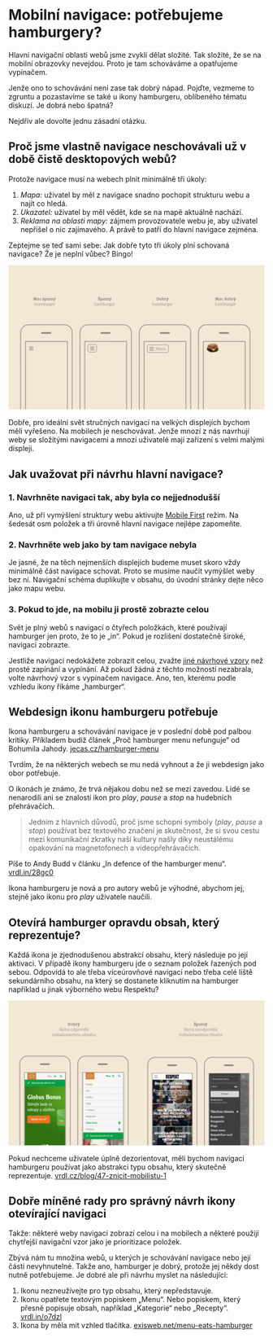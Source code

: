 # Mobilní navigace: potřebujeme hamburgery?

Hlavní navigační oblasti webů jsme zvyklí dělat složité. Tak složité, že se na mobilní obrazovky nevejdou. Proto je tam schováváme a opatřujeme vypínačem. 

<!-- AdSnippet -->

Jenže ono to schovávání není zase tak dobrý nápad. Pojďte, vezmeme to zgruntu a pozastavíme se také u ikony hamburgeru, oblíbeného tématu diskuzí. Je dobrá nebo špatná?

Nejdřív ale dovolte jednu zásadní otázku.

## Proč jsme vlastně navigace neschovávali už v době čistě desktopových webů?

Protože navigace musí na webech plnit minimálně tři úkoly:

1. *Mapa:* uživatel by měl z navigace snadno pochopit strukturu webu a najít co hledá.
2. *Ukazatel:* uživatel by měl vědět, kde se na mapě aktuálně nachází.
3. *Reklama na oblasti mapy:* zájmem provozovatele webu je, aby uživatel nepřišel o nic zajímavého. A právě to patří do hlavní navigace zejména.

Zeptejme se teď sami sebe: Jak dobře tyto tři úkoly plní schovaná navigace? Že je neplní vůbec? Bingo!

![Dobré a špatné hamburgery](dist/images/original/hamburger-variants.jpg)

Dobře, pro ideální svět stručných navigací na velkých displejích bychom měli vyřešeno. Na mobilech je neschovávat. Jenže mnozí z nás navrhují weby se složitými navigacemi a mnozí uživatelé mají zařízení s velmi malými displeji. 



## Jak uvažovat při návrhu hlavní navigace?

### 1. Navrhněte navigaci tak, aby byla co nejjednodušší 

Ano, už při vymýšlení struktury webu aktivujte [Mobile First](mobile-first.md) režim. Na šedesát osm položek a tři úrovně hlavní navigace nejlépe zapomeňte. 

### 2. Navrhněte web jako by tam navigace nebyla 

Je jasné, že na těch nejmenších displejích budeme muset skoro vždy minimálně část navigace schovat. Proto se musíme naučit vymýšlet weby bez ní. Navigační schéma duplikujte v obsahu, do úvodní stránky dejte něco jako mapu webu.

### 3. Pokud to jde, na mobilu ji prostě zobrazte celou

Svět je plný webů s navigací o čtyřech položkách, které používají hamburger jen proto, že to je „in“. Pokud je rozlišení dostatečně široké, navigaci zobrazte. 

Jestliže navigaci nedokážete zobrazit celou, zvažte [jiné návrhové vzory](responzivni-navigace.md) než prosté zapínání a vypínání. Až pokud žádná z těchto možností nezabrala, volte návrhový vzor s vypínačem navigace. Ano, ten, kterému podle vzhledu ikony říkáme „hamburger“. 


## Webdesign ikonu hamburgeru potřebuje

Ikona hamburgeru a schovávání navigace je v poslední době pod palbou kritiky. Příkladem budiž článek „Proč hamburger menu nefunguje“ od Bohumila Jahody. [jecas.cz/hamburger-menu](http://jecas.cz/hamburger-menu) 

Tvrdím, že na některých webech se mu nedá vyhnout a že ji webdesign jako obor potřebuje.

<!-- AdSnippet -->

O ikonách je známo, že trvá nějakou dobu než se mezi zavedou. Lidé se nenarodili ani se znalostí ikon pro *play*, *pause* a *stop* na hudebních přehrávačích. 

> Jedním z hlavních důvodů, proč jsme schopni symboly (*play*, *pause* a *stop*) používat bez textového značení je skutečnost, že si svou cestu mezi komunikační zkratky naší kultury našly díky neustálému opakování na magnetofonech a videopřehrávačích.

Píše to Andy Budd v článku „In defence of the hamburger menu“. [vrdl.in/28gc0](http://www.andybudd.com/archives/2016/01/in_defence_of_the_hamburger_menu/)

Ikona hamburgeru je nová a pro autory webů je výhodné, abychom jej, stejně jako ikonu pro *play* uživatele naučili.


## Otevírá hamburger opravdu obsah, který reprezentuje?

Každá ikona je zjednodušenou abstrakcí obsahu, který následuje po její aktivaci. V případě ikony hamburgeru jde o seznam položek řazených pod sebou. Odpovídá to ale třeba víceúrovňové navigaci nebo třeba celé liště sekundárního obsahu, na který se dostanete kliknutím na hamburger například u jinak výborného webu Respektu? 

![Špatný symbol pro zobrazení sekundárního obsahu](dist/images/original/hamburger-abstraction.jpg)

Pokud nechceme uživatele úplně dezorientovat, měli bychom navigaci hamburgeru používat jako abstrakci typu obsahu, který skutečně reprezentuje. [vrdl.cz/blog/47-znicit-mobilistu-1](http://www.vzhurudolu.cz/blog/47-znicit-mobilistu-1)


## Dobře míněné rady pro správný návrh ikony otevírající navigaci

Takže: některé weby navigaci zobrazí celou i na mobilech a některé použijí chytřejší navigační vzor jako je prioritizace položek. 

Zbývá nám tu množina webů, u kterých je schovávání navigace nebo její části  nevyhnutelné. Takže ano, hamburger je dobrý, protože jej někdy dost nutně potřebujeme. Je dobré ale při návrhu myslet na následující:

1. Ikonu nezneužívejte pro typ obsahu, který nepředstavuje.
2. Ikonu opatřete textovým popiskem „Menu“. Nebo popiskem, který přesně popisuje obsah, například „Kategorie“ nebo „Recepty“. [vrdl.in/o7dzl](https://twitter.com/adlo/status/720266123774713856)
3. Ikona by měla mít vzhled tlačítka. [exisweb.net/menu-eats-hamburger](http://exisweb.net/menu-eats-hamburger)

